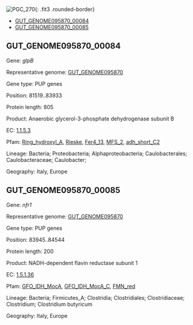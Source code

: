 ![PGC_270](../static/images/Clusters_figure/PGC_270.jpg){: .fit3 .rounded-border}

<ul id="myTab" class="nav nav-tabs">
  <li class="active">
        <a href="#tab1" data-toggle="tab">GUT_GENOME095870_00084</a>
  </li>
<li><a href="#tab2" data-toggle="tab">GUT_GENOME095870_00085</a></li>
</ul>

<div id="myTabContent" class="tab-content">
  <div class="tab-pane fade in active" id="tab1">

<h2 id="GUT_GENOME095870_00084">GUT_GENOME095870_00084</h2>
<p>Gene: <em>glpB</em>
<p>Representative genome: <a href="https://www.ebi.ac.uk/metagenomics/genomes/MGYG-HGUT-01261">GUT_GENOME095870</a></p>
<p>Gene type: PUP genes</p>
<p>Position: 81519..83933</p>
<p>Protein length: 805</p>
<p>Product: Anaerobic glycerol-3-phosphate dehydrogenase subunit B</p>
<p>EC: <a href="https://www.brenda-enzymes.org/enzyme.php?ecno=1.1.5.3">1.1.5.3</a></p>
<p>Pfam: <a href="http://pfam.xfam.org/family/Ring_hydroxyl_A">Ring_hydroxyl_A</a>, <a href="http://pfam.xfam.org/family/Rieske">Rieske</a>, <a href="http://pfam.xfam.org/family/Fer4_13">Fer4_13</a>, <a href="http://pfam.xfam.org/family/MFS_2">MFS_2</a>, <a href="http://pfam.xfam.org/family/adh_short_C2">adh_short_C2</a></p>
<p>Lineage: Bacteria; Proteobacteria; Alphaproteobacteria; Caulobacterales; Caulobacteraceae; Caulobacter; </p>
<p>Geography: Italy, Europe</p>
  </div>

  <div class="tab-pane fade" id="tab2">

<h2 id="GUT_GENOME095870_00085">GUT_GENOME095870_00085</h2>
<p>Gene: <em>nfr1</em></p>
<p>Representative genome: <a href="https://www.ebi.ac.uk/metagenomics/genomes/MGYG-HGUT-00014">GUT_GENOME095870</a></p>
<p>Gene type: PUP genes</p>
<p>Position: 83945..84544</p>
<p>Protein length: 200</p>
<p>Product: NADH-dependent flavin reductase subunit 1</p>
<p>EC: <a href="https://www.brenda-enzymes.org/enzyme.php?ecno=1.5.1.36">1.5.1.36</a></p>
<p>Pfam: <a href="http://pfam.xfam.org/family/GFO_IDH_MocA">GFO_IDH_MocA</a>, <a href="http://pfam.xfam.org/family/GFO_IDH_MocA_C">GFO_IDH_MocA_C</a>, <a href="http://pfam.xfam.org/family/FMN_red">FMN_red</a></p>
<p>Lineage: Bacteria; Firmicutes_A; Clostridia; Clostridiales; Clostridiaceae; Clostridium; Clostridium butyricum</p>
<p>Geography: Italy, Europe</p>

  </div>
</div>
